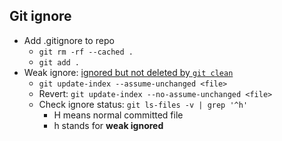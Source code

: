 
## Git ignore
- Add .gitignore to repo
    - ```git rm -rf --cached .```
    - ```git add .```
- Weak ignore: [ignored but not deleted by ```git clean```](https://stackoverflow.com/questions/6317169/using-gitignore-to-ignore-but-not-delete-files/16442091)
  - ```git update-index --assume-unchanged <file>```
  - Revert: ```git update-index --no-assume-unchanged <file>```
  - Check ignore status: ```git ls-files -v | grep '^h'```
    - H means normal committed file
    - h stands for **weak ignored**

